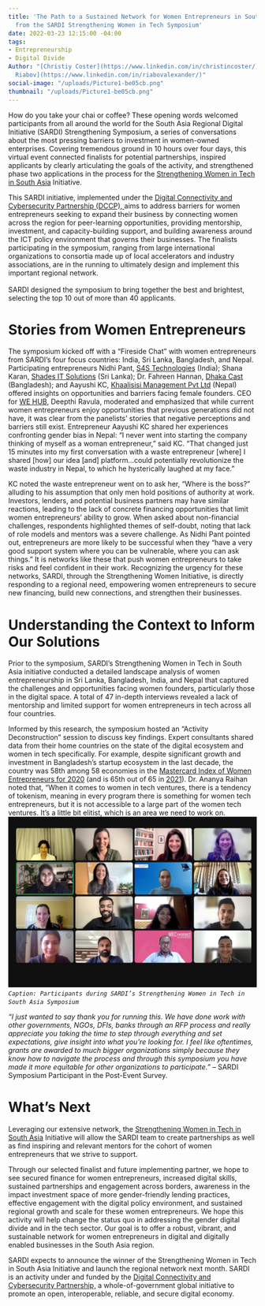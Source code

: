 ```yaml
---
title: 'The Path to a Sustained Network for Women Entrepreneurs in South Asia: Insights
  from the SARDI Strengthening Women in Tech Symposium'
date: 2022-03-23 12:15:00 -04:00
tags:
- Entrepreneurship
- Digital Divide
Author: "[Christiy Coster](https://www.linkedin.com/in/christincoster/) and [Alexander
  Riabov](https://www.linkedin.com/in/riabovalexander/)"
social-image: "/uploads/Picture1-be05cb.png"
thumbnail: "/uploads/Picture1-be05cb.png"
---
```


How do you take your chai or coffee? These opening words welcomed participants from all around the world for the South Asia Regional Digital Initiative (SARDI) Strengthening Symposium, a series of conversations about the most pressing barriers to investment in women-owned enterprises. Covering tremendous ground in 10 hours over four days, this virtual event connected finalists for potential partnerships, inspired applicants by clearly articulating the goals of the activity, and strengthened phase two applications in the process for the [Strengthening Women in Tech in South Asia](https://dai-global-digital.com/apply-now-strengthening-women-in-tech-in-south-asia.html) Initiative.

This SARDI initiative, implemented under the [Digital Connectivity and Cybersecurity Partnership (DCCP), ](https://www.state.gov/digital-connectivity-and-cybersecurity-partnership/)aims to address barriers for women entrepreneurs seeking to expand their business by connecting women across the region for peer-learning opportunities, providing mentorship, investment, and capacity-building support, and building awareness around the ICT policy environment that governs their businesses. The finalists participating in the symposium, ranging from large international organizations to consortia made up of local accelerators and industry associations, are in the running to ultimately design and implement this important regional network. \
\
SARDI designed the symposium to bring together the best and brightest, selecting the top 10 out of more than 40 applicants.

<!--more-->

# **Stories from Women Entrepreneurs**

The symposium kicked off with a “Fireside Chat” with women entrepreneurs from SARDI’s four focus countries: India, Sri Lanka, Bangladesh, and Nepal. Participating entrepreneurs Nidhi Pant, [S4S Technologies](https://s4stechnologies.com/) (India); Shana Karan, [Shades IT Solutions](https://shadesit.com/) (Sri Lanka); Dr. Fahreen Hannan, [Dhaka Cast](https://dhakacast.com/) (Bangladesh); and Aayushi KC, [Khaalisisi Management Pvt Ltd](https://www.khaalisisi.com/) (Nepal) offered insights on opportunities and barriers facing female founders. CEO for [WE HUB](https://wehub.telangana.gov.in/), Deepthi Ravula, moderated and emphasized that while current women entrepreneurs enjoy opportunities that previous generations did not have, it was clear from the panelists’ stories that negative perceptions and barriers still exist. Entrepreneur Aayushi KC shared her experiences confronting gender bias in Nepal: “I never went into starting the company thinking of myself as a woman entrepreneur,” said KC. “That changed just 15 minutes into my first conversation with a waste entrepreneur \[where\] I shared \[how\] our idea \[and\] platform...could potentially revolutionize the waste industry in Nepal, to which he hysterically laughed at my face.”

KC noted the waste entrepreneur went on to ask her, “Where is the boss?” alluding to his assumption that only men hold positions of authority at work. Investors, lenders, and potential business partners may have similar reactions, leading to the lack of concrete financing opportunities that limit women entrepreneurs’ ability to grow. When asked about non-financial challenges, respondents highlighted themes of self-doubt, noting that lack of role models and mentors was a severe challenge. As Nidhi Pant pointed out, entrepreneurs are more likely to be successful when they “have a very good support system where you can be vulnerable, where you can ask things.” It is networks like these that push women entrepreneurs to take risks and feel confident in their work. Recognizing the urgency for these networks, SARDI, through the Strengthening Women Initiative, is directly responding to a regional need, empowering women entrepreneurs to secure new financing, build new connections, and strengthen their businesses.

# **Understanding the Context to Inform Our Solutions**

Prior to the symposium, SARDI’s Strengthening Women in Tech in South Asia initiative conducted a detailed landscape analysis of women entrepreneurship in Sri Lanka, Bangladesh, India, and Nepal that captured the challenges and opportunities facing women founders, particularly those in the digital space. A total of 47 in-depth interviews revealed a lack of mentorship and limited support for women entrepreneurs in tech across all four countries.

Informed by this research, the symposium hosted an “Activity Deconstruction” session to discuss key findings. Expert consultants shared data from their home countries on the state of the digital ecosystem and women in tech specifically. For example, despite significant growth and investment in Bangladesh’s startup ecosystem in the last decade, the country was 58th among 58 economies in the [Mastercard Index of Women Entrepreneurs for 2020](https://www.mastercard.com/news/media/phwevxcc/the-mastercard-index-of-women-entrepreneurs.pdf) (and is 65th out of 65 in [2021](https://www.mastercard.com/news/media/phwevxcc/the-mastercard-index-of-women-entrepreneurs-2021.pdf)). Dr. Ananya Raihan noted that, “When it comes to women in tech ventures, there is a tendency of tokenism, meaning in every program there is something for women tech entrepreneurs, but it is not accessible to a large part of the women tech ventures. It’s a little bit elitist, which is an area we need to work on.\
![Picture1-be05cb.png](/uploads/Picture1-be05cb.png)\
*`Caption: Participants during SARDI’s Strengthening Women in Tech in South Asia Symposium`*

*“I just wanted to say thank you for running this. We have done work with other governments, NGOs, DFIs, banks through an RFP process and really appreciate you taking the time to step through everything and set expectations, give insight into what you're looking for. I feel like oftentimes, grants are awarded to much bigger organizations simply because they know how to navigate the process and through this symposium you have made it more equitable for other organizations to participate.”* – SARDI Symposium Participant in the Post-Event Survey.

# What’s Next

Leveraging our extensive network, the [Strengthening Women in Tech in South Asia](https://dai-global-digital.com/apply-now-strengthening-women-in-tech-in-south-asia.html) Initiative will allow the SARDI team to create partnerships as well as find inspiring and relevant mentors for the cohort of women entrepreneurs that we strive to support.

Through our selected finalist and future implementing partner, we hope to see secured finance for women entrepreneurs, increased digital skills, sustained partnerships and engagement across borders, awareness in the impact investment space of more gender-friendly lending practices, effective engagement with the digital policy environment, and sustained regional growth and scale for these women entrepreneurs. We hope this activity will help change the status quo in addressing the gender digital divide and in the tech sector. Our goal is to offer a robust, vibrant, and sustainable network for women entrepreneurs in digital and digitally enabled businesses in the South Asia region.

SARDI expects to announce the winner of the Strengthening Women in Tech in South Asia Initiative and launch the regional network next month. SARDI is an activity under and funded by the [Digital Connectivity and Cybersecurity Partnership,](https://www.state.gov/digital-connectivity-and-cybersecurity-partnership/) a whole-of-government global initiative to promote an open, interoperable, reliable, and secure digital economy.